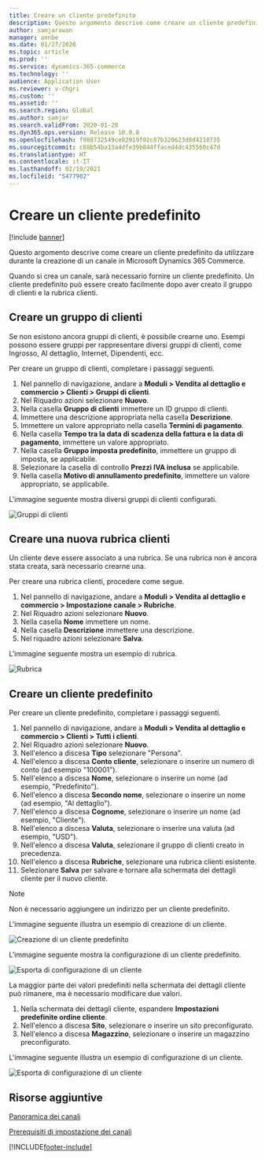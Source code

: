```yaml
---
title: Creare un cliente predefinito
description: Questo argomento descrive come creare un cliente predefinito da utilizzare durante la creazione di un canale in Microsoft Dynamics 365 Commerce.
author: samjarawan
manager: annbe
ms.date: 01/27/2020
ms.topic: article
ms.prod: ''
ms.service: dynamics-365-commerce
ms.technology: ''
audience: Application User
ms.reviewer: v-chgri
ms.custom: ''
ms.assetid: ''
ms.search.region: Global
ms.author: samjar
ms.search.validFrom: 2020-01-20
ms.dyn365.ops.version: Release 10.0.8
ms.openlocfilehash: f988732549ce82919f02c87b320623d8d4218735
ms.sourcegitcommit: c88b54ba13a4dfe39b844ffaced4dc435560c47d
ms.translationtype: HT
ms.contentlocale: it-IT
ms.lasthandoff: 02/19/2021
ms.locfileid: "5477902"
---
```

# <a name="create-a-default-customer"></a>Creare un cliente predefinito

[!include [banner](includes/banner.md)]

Questo argomento descrive come creare un cliente predefinito da utilizzare durante la creazione di un canale in Microsoft Dynamics 365 Commerce.

Quando si crea un canale, sarà necessario fornire un cliente predefinito. Un cliente predefinito può essere creato facilmente dopo aver creato il gruppo di clienti e la rubrica clienti.

## <a name="create-a-customer-group"></a>Creare un gruppo di clienti

Se non esistono ancora gruppi di clienti, è possibile crearne uno. Esempi possono essere gruppi per rappresentare diversi gruppi di clienti, come Ingrosso, Al dettaglio, Internet, Dipendenti, ecc.

Per creare un gruppo di clienti, completare i passaggi seguenti.

1. Nel pannello di navigazione, andare a **Moduli \> Vendita al dettaglio e commercio \> Clienti \> Gruppi di clienti**.
1. Nel Riquadro azioni selezionare **Nuovo**.
1. Nella casella **Gruppo di clienti** immettere un ID gruppo di clienti.
1. Immettere una descrizione appropriata nella casella **Descrizione**.
1. Immettere un valore appropriato nella casella **Termini di pagamento**.
1. Nella casella **Tempo tra la data di scadenza della fattura e la data di pagamento**, immettere un valore appropriato.
1. Nella casella **Gruppo imposta predefinito**, immettere un gruppo di imposta, se applicabile.
1. Selezionare la casella di controllo **Prezzi IVA inclusa** se applicabile.
1. Nella casella **Motivo di annullamento predefinito**, immettere un valore appropriato, se applicabile.

L'immagine seguente mostra diversi gruppi di clienti configurati.

![Gruppi di clienti](media/customer-groups.png)

## <a name="create-a-customer-address-book"></a>Creare una nuova rubrica clienti

Un cliente deve essere associato a una rubrica. Se una rubrica non è ancora stata creata, sarà necessario crearne una.

Per creare una rubrica clienti, procedere come segue.

1. Nel pannello di navigazione, andare a **Moduli \> Vendita al dettaglio e commercio \> Impostazione canale \> Rubriche**.
1. Nel Riquadro azioni selezionare **Nuovo**.
1. Nella casella **Nome** immettere un nome.
1. Nella casella **Descrizione** immettere una descrizione.
1. Nel riquadro azioni selezionare **Salva**.

L'immagine seguente mostra un esempio di rubrica.

![Rubrica](media/address-book.png)

## <a name="create-a-default-customer"></a>Creare un cliente predefinito

Per creare un cliente predefinito, completare i passaggi seguenti.

1. Nel pannello di navigazione, andare a **Moduli \> Vendita al dettaglio e commercio \> Clienti \> Tutti i clienti**.
1. Nel Riquadro azioni selezionare **Nuovo**.
1. Nell'elenco a discesa **Tipo** selezionare "Persona".
1. Nell'elenco a discesa **Conto cliente**, selezionare o inserire un numero di conto (ad esempio "100001").
1. Nell'elenco a discesa **Nome**, selezionare o inserire un nome (ad esempio, "Predefinito").
1. Nell'elenco a discesa **Secondo nome**, selezionare o inserire un nome (ad esempio, "Al dettaglio").
1. Nell'elenco a discesa **Cognome**, selezionare o inserire un nome (ad esempio, "Cliente").
1. Nell'elenco a discesa **Valuta**, selezionare o inserire una valuta (ad esempio, "USD").
1. Nell'elenco a discesa **Valuta**, selezionare il gruppo di clienti creato in precedenza.
1. Nell'elenco a discesa **Rubriche**, selezionare una rubrica clienti esistente.
1. Selezionare **Salva** per salvare e tornare alla schermata dei dettagli cliente per il nuovo cliente.

> [!NOTE]
> Non è necessario aggiungere un indirizzo per un cliente predefinito.

L'immagine seguente illustra un esempio di creazione di un cliente.

![Creazione di un cliente predefinito](media/default-customer-creation.png)

L'immagine seguente mostra la configurazione di un cliente predefinito.

![Esporta di configurazione di un cliente](media/default-customer-configuration1.png)

La maggior parte dei valori predefiniti nella schermata dei dettagli cliente può rimanere, ma è necessario modificare due valori.

1. Nella schermata dei dettagli cliente, espandere **Impostazioni predefinite ordine cliente**.
1. Nell'elenco a discesa **Sito**, selezionare o inserire un sito preconfigurato.
1. Nell'elenco a discesa **Magazzino**, selezionare o inserire un magazzino preconfigurato.

L'immagine seguente illustra un esempio di configurazione di un cliente.

![Esporta di configurazione di un cliente](media/default-customer-configuration2.png)

## <a name="additional-resources"></a>Risorse aggiuntive

[Panoramica dei canali](channels-overview.md)

[Prerequisiti di impostazione dei canali](channels-prerequisites.md)


[!INCLUDE[footer-include](../includes/footer-banner.md)]
